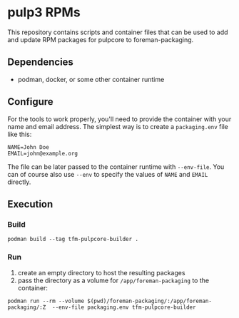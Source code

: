 # pulp3 RPMs

This repository contains scripts and container files that can be used to add and update RPM packages for pulpcore to foreman-packaging.

## Dependencies

* podman, docker, or some other container runtime

## Configure

For the tools to work properly, you'll need to provide the container with your name and email address. The simplest way is to create a `packaging.env` file like this:
```
NAME=John Doe
EMAIL=john@example.org
```

The file can be later passed to the container runtime with `--env-file`. You can of course also use `--env` to specify the values of `NAME` and `EMAIL` directly.

## Execution

### Build

```
podman build --tag tfm-pulpcore-builder .
```

### Run

1. create an empty directory to host the resulting packages
2. pass the directory as a volume for `/app/foreman-packaging` to the container:
```
podman run --rm --volume $(pwd)/foreman-packaging/:/app/foreman-packaging/:Z  --env-file packaging.env tfm-pulpcore-builder
```
